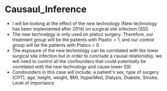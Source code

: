 # Causaul_Inference

- I will be looking at the effect of the new technology (New technology has been implemented after 2014) on surgical site infection (SSI).
- The new technolpgy is only used on platics surgery. Therefore, our treatment group will be the patients with Plastic = 1, and our control group will be the patients with Platics = 0.
- The exposure of the new technology can be correlated with the lower surgical site infection but in order to conclude a causal relationship, we will need to control all the confounders that could potentially be correlated with the new technology and cause lower SSI
- Condounders in this case will include: a patient's sex, type of surgery (CPT), age, height, weight, BMI, HyperMed, Dialysis, Diabete, Smoke, Level of importance
